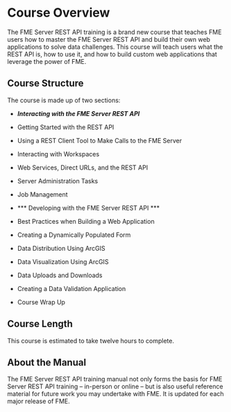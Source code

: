 # Course Overview #

The FME Server REST API training is a brand new course that teaches FME users how to master the FME Server REST API and build their own web applications to solve data challenges. This course will teach users what the REST API is, how to use it, and how to build custom web applications that leverage the power of FME.

## Course Structure ##

The course is made up of two sections:

- ***Interacting with the FME Server REST API***

 - Getting Started with the REST API

 - Using a REST Client Tool to Make Calls to the FME Server

 - Interacting with Workspaces

 - Web Services, Direct URLs, and the REST API

 - Server Administration Tasks

 - Job Management

- *** Developing with the FME Server REST API ***

 - Best Practices when Building a Web Application

 - Creating a Dynamically Populated Form

 - Data Distribution Using ArcGIS

 - Data Visualization Using ArcGIS

 - Data Uploads and Downloads

 - Creating a Data Validation Application

 - Course Wrap Up


## Course Length ##

This course is estimated to take twelve hours to complete.

## About the Manual ##

The FME Server REST API training manual not only forms the basis for FME Server REST API training – in-person or online – but is also useful reference material for future work you may undertake with FME. It is updated for each major release of FME.
